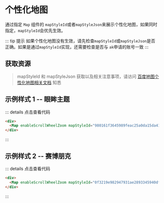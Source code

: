 # 个性化地图

通过指定 `Map` 组件的 `mapStyleId`或者`mapStyleJson`来展示个性化地图，如果同时指定，`mapStyleId`会优先生效。

::: tip 提示
如果个性化地图没有生效，请先检查`mapStyleId`或`mapStyleJson`是否正确。如果是通过`mapStyleId`实现，还需要检查是否与 `ak`申请的账号一致
:::

## 获取资源

> mapStyleId 和 mapStyleJson 获取以及相关注意事项，请访问 [百度地图个性化地图相关文档](https://lbsyun.baidu.com/index.php?title=jspopularGL/guide/custom#service-page-anchor3) 知悉

## 示例样式 1 -- 眼眸主题

<div>
  <Map enableScrollWheelZoom mapStyleId='980161f3645989feac25a0da15da4178'></Map>
</div>

::: details 点击查看代码

```html
<div>
  <Map enableScrollWheelZoom mapStyleId="980161f3645989feac25a0da15da4178" />
</div>
```

:::

## 示例样式 2 -- 赛博朋克

<div>
  <Map 
  enableScrollWheelZoom 
  mapStyleId='0f3219e982947931ae2893345940df80'
  />
</div>

::: details 点击查看代码

```html
<div>
  <Map enableScrollWheelZoom mapStyleId="0f3219e982947931ae2893345940df80"></Map>
</div>
```

:::
